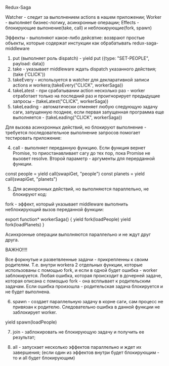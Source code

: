 Redux-Saga

Watcher - следит за выполнением actions в нашем приложении;
Worker - выполняет бизнес-логику, асинхронные операции;
Effects - блокирующие выпонение(take, call) и неблокирующие(fork, spawn)

Эффекты - выполняют какое-либо дейсвтие: возврают простые объекты, которые содержат инстукции как обрабатывать redux-saga-middleware
1) put (выполняет роль dispatch) - yield put ({type: "SET-PEOPLE", payload: data})
2) take - указывает middleware ждать dispatch указанного действия; (take ('CLICK'))
3) takeEvery - используется в watcher для декларативной записи actions и workera;(takeEvery("CLICK", workerSaga))
4) takeLatest - при срабатывании action несколько раз - worker отработает только на последний раз и проигнорирует предыдущие запросы - (takeLatest("CLICK", workerSaga))
5) takeLeading - автоматически отменяет любую следующую задачу саги, запущенную позднее, если первая запущенная программа еще выполняется - (takeLeading("CLICK", workerSaga))


Для вызова асинхронных действий, но блокируют выполнение - требуется последовательное выполнение запросов помогает тестировать приложение: 

4) call - выполняет переданную функцию. Если функция вернет Promise, то приостанавливает сагу до тех пор, пока Promise не вызовет resolve. Второй параметр - аргументы для перерданной функции.

const people = yield call(swapiGet, "people")
const planets = yield call(swapiGet, "planets")


5) Для асинхронных действий, но выполняются параллельно, не блокируют код:

fork - эффект, который указывает middleware выполнить неблокирующий вызов переданной функции:

export function* workerSaga() {
  yield fork(loadPeople)
  yield fork(loadPlanets)
}

Асинхронные операции выполняются параллельно и не ждут друг друга.

ВАЖНО!!!! 

Все форкнутые и разветвленные задачи -  прикрепленны к своим родителям.
Т.е. внутри workera 2 отдельных функции, которые использованы с помощью fork, и если в одной будет ошибка - worker заблокируется.
Любая ошибка, которая происходит в дочерней задаче, которая описана с помощью fork - она всплывает к родительским задачам.
Если ошибка произошла - родительская задача блокируется и не будет выполнена.

6) spawn - создает параллельную задачу в корне саги, сам процесс не привязан к родителю. Следовательно ошибка в данной функции не заблокирует worker.

yield spawn(loadPeople)


7) join - заблокировать не блокирующую задачу и получить ее результат;

8) all - запускает несколько эффектов параллельно и ждет их завершения;
   (если один из эффектов внутри будет блокирующим - то и all будет блокирующим)
